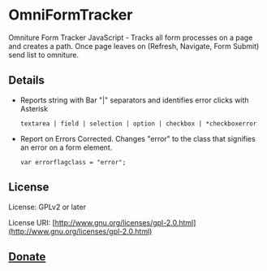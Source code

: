 OmniFormTracker
===============

Omniture Form Tracker JavaScript - Tracks all form processes on a page and creates a path. Once page leaves on (Refresh, Navigate, Form Submit) send list to omniture.

## Details

* Reports string with Bar "|" separators and identifies error clicks with Asterisk

   `textarea | field | selection | option | checkbox | *checkboxerror` 

* Report on Errors Corrected. Changes "error" to the class that signifies an error on a form element. 

   `var errorflagclass = "error";`

## License

License: GPLv2 or later

License URI: [http://www.gnu.org/licenses/gpl-2.0.html](http://www.gnu.org/licenses/gpl-2.0.html)

## [Donate](http://bt.zamartz.com/1hXxxk2)
